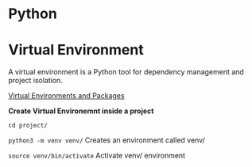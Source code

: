# Python

# Virtual Environment

A virtual environment is a Python tool for dependency management and project isolation.

[Virtual Environments and Packages](https://docs.python.org/3/tutorial/venv.html)

**Create Virtual Environemnt inside a project**

`cd project/`

`python3 -m venv venv/` Creates an environment called venv/

`source venv/bin/activate` Activate venv/ environment
